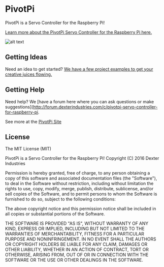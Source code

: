 # PivotPi
PivotPi is a Servo Controller for the Raspberry Pi!

[Learn more about the PivotPi Servo Controller for the Raspberry Pi here.](https://www.dexterindustries.com/pivotpi)

![alt text](https://raw.githubusercontent.com/DexterInd/PivotPi/master/pivotpi-header.jpg)

## Getting Ideas

Need an idea to get started? [We have a few project examples to get your creative juices flowing.](https://github.com/DexterInd/PivotPi/tree/master/Projects)

## Getting Help
Need help? We [have a forum here where you can ask questions or make suggestions](http://forum.dexterindustries.com/c/pivotpi-servo-controller-for-raspberry-pi.

See more at the [PivotPi Site](https://www.dexterindustries.com/pivotpi/)

## License

The MIT License (MIT)

PivotPi is a Servo Controller for the Raspberry Pi!
Copyright (C) 2016  Dexter Industries

Permission is hereby granted, free of charge, to any person obtaining a copy
of this software and associated documentation files (the "Software"), to deal
in the Software without restriction, including without limitation the rights
to use, copy, modify, merge, publish, distribute, sublicense, and/or sell
copies of the Software, and to permit persons to whom the Software is
furnished to do so, subject to the following conditions:

The above copyright notice and this permission notice shall be included in
all copies or substantial portions of the Software.

THE SOFTWARE IS PROVIDED "AS IS", WITHOUT WARRANTY OF ANY KIND, EXPRESS OR
IMPLIED, INCLUDING BUT NOT LIMITED TO THE WARRANTIES OF MERCHANTABILITY,
FITNESS FOR A PARTICULAR PURPOSE AND NONINFRINGEMENT. IN NO EVENT SHALL THE
AUTHORS OR COPYRIGHT HOLDERS BE LIABLE FOR ANY CLAIM, DAMAGES OR OTHER
LIABILITY, WHETHER IN AN ACTION OF CONTRACT, TORT OR OTHERWISE, ARISING FROM,
OUT OF OR IN CONNECTION WITH THE SOFTWARE OR THE USE OR OTHER DEALINGS IN
THE SOFTWARE.
